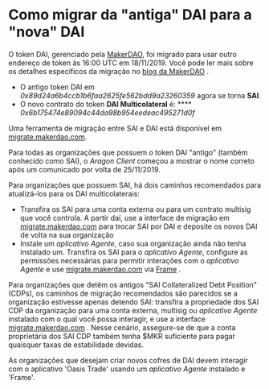 # Como migrar da "antiga" DAI para a "nova" DAI

O token DAI, gerenciado pela [MakerDAO](https://makerdao.com/), foi migrado para usar outro endereço de token às 16:00 UTC em 18/11/2019. Você pode ler mais sobre os detalhes específicos da migração no [blog da MakerDAO](https://blog.makerdao.com/multi-collateral-dai-is-live/) .

* O antigo token DAI em _0x89d24a6b4ccb1b6faa2625fe562bdd9a23260359_ agora se torna **SAI**.
* O novo contrato do token **DAI Multicolateral** é: **** _0x6b175474e89094c44da98b954eedeac495271d0f_

Uma ferramenta de migração entre SAI e DAI está disponível em [migrate.makerdao.com](https://migrate.makerdao.com/).

Para todas as organizações que possuem o token DAI "antigo" (também conhecido como SAI), o _Aragon Client_ começou a mostrar o nome correto após um comunicado por volta de 25/11/2019.

Para organizações que possuem SAI, há dois caminhos recomendados para atualizá-los para os DAI multicolaterais:

* Transfira os SAI para uma conta externa ou para um contrato multisig que você controla. A partir daí, use a interface de migração em [migrate.makerdao.com](https://migrate.makerdao.com/) para trocar SAI por DAI e deposite os novos DAI de volta na sua organização
* Instale um _aplicativo Agente_, caso sua organização ainda não tenha instalado um. Transfira os SAI para o _aplicativo Agente_, configure as permissões necessárias para permitir interações com o _aplicativo Agente_ e use [migrate.makerdao.com](https://migrate.makerdao.com/) via [Frame](https://frame.sh/) .

Para organizações que detêm os antigos "SAI Collateralized Debt Position" (CDPs), os caminhos de migração recomendados são parecidos se a organização estivesse apenas detendo SAI: transfira a propriedade dos SAI CDP da organização para uma conta externa, multisig ou _aplicativo Agente_ instalado com o qual você possa interagir, e use a interface [migrate.makerdao.com](https://migrate.makerdao.com/) . Nesse cenário, assegure-se de que a conta proprietária dos SAI CDP também tenha $MKR suficiente para pagar quaisquer taxas de estabilidade devidas.

As organizações que desejam criar novos cofres de DAI devem interagir com o aplicativo 'Oasis Trade' usando um _aplicativo Agente_ instalado e 'Frame'.
